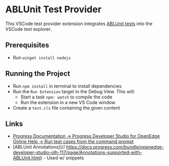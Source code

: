 # ABLUnit Test Provider

This VSCode test provider extension integrates [ABLUnit tests](https://docs.progress.com/bundle/openedge-developer-studio-help-122/page/Learn-About-ABLUnit-Test-Framework.html) into the VSCode test explorer.

## Prerequisites

- Run `winget install nodejs`

## Running the Project

- Run `npm install` in terminal to install dependencies
- Run the `Run Extension` target in the Debug View. This will:
	- Start a task `npm: watch` to compile the code
	- Run the extension in a new VS Code window
- Create a `test.cls` file containing the given content

## Links

* [Progress Documentation -> Progress Developer Studio for OpenEdge Online Help -> Run test cases from the command prompt](https://docs.progress.com/bundle/openedge-developer-studio-help/page/Run-test-cases-from-the-command-prompt.html)
* [ABLUnit Annotations](// https://docs.progress.com/bundle/openedge-developer-studio-olh-117/page/Annotations-supported-with-ABLUnit.html) - Used w/ snippets